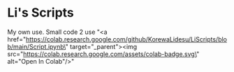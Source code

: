 # Li's Scripts
My own use. Small code 2 use
"<a href=\"https://colab.research.google.com/github/KorewaLidesu/LiScripts/blob/main/Script.ipynb\" target=\"_parent\"><img src=\"https://colab.research.google.com/assets/colab-badge.svg\" alt=\"Open In Colab\"/></a>"
